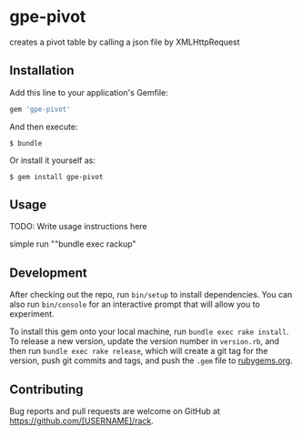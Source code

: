 # gpe-pivot

creates a pivot table by calling a json file by XMLHttpRequest 


## Installation

Add this line to your application's Gemfile:

```ruby
gem 'gpe-pivot'
```

And then execute:

    $ bundle

Or install it yourself as:

    $ gem install gpe-pivot 


## Usage

TODO: Write usage instructions here

 simple run ""bundle exec rackup"
## Development

After checking out the repo, run `bin/setup` to install dependencies. You can also run `bin/console` for an interactive prompt that will allow you to experiment.

To install this gem onto your local machine, run `bundle exec rake install`. To release a new version, update the version number in `version.rb`, and then run `bundle exec rake release`, which will create a git tag for the version, push git commits and tags, and push the `.gem` file to [rubygems.org](https://rubygems.org).


## Contributing

Bug reports and pull requests are welcome on GitHub at https://github.com/[USERNAME]/rack.

